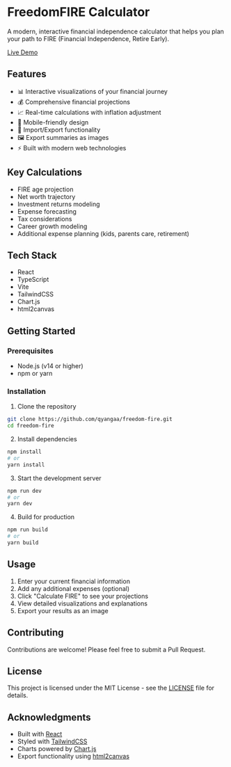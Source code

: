 # FreedomFIRE Calculator

A modern, interactive financial independence calculator that helps you plan your path to FIRE (Financial Independence, Retire Early).

[Live Demo](https://freedom-fire.vercel.app/)

## Features

- 📊 Interactive visualizations of your financial journey
- 💰 Comprehensive financial projections
- 📈 Real-time calculations with inflation adjustment
- 📱 Mobile-friendly design
- 💾 Import/Export functionality
- 🖼️ Export summaries as images
- ⚡ Built with modern web technologies

## Key Calculations

- FIRE age projection
- Net worth trajectory
- Investment returns modeling
- Expense forecasting
- Tax considerations
- Career growth modeling
- Additional expense planning (kids, parents care, retirement)

## Tech Stack

- React
- TypeScript
- Vite
- TailwindCSS
- Chart.js
- html2canvas

## Getting Started

### Prerequisites

- Node.js (v14 or higher)
- npm or yarn

### Installation

1. Clone the repository

```bash
git clone https://github.com/qyangaa/freedom-fire.git
cd freedom-fire
```

2. Install dependencies

```bash
npm install
# or
yarn install
```

3. Start the development server

```bash
npm run dev
# or
yarn dev
```

4. Build for production

```bash
npm run build
# or
yarn build
```

## Usage

1. Enter your current financial information
2. Add any additional expenses (optional)
3. Click "Calculate FIRE" to see your projections
4. View detailed visualizations and explanations
5. Export your results as an image

## Contributing

Contributions are welcome! Please feel free to submit a Pull Request.

## License

This project is licensed under the MIT License - see the [LICENSE](LICENSE) file for details.

## Acknowledgments

- Built with [React](https://reactjs.org/)
- Styled with [TailwindCSS](https://tailwindcss.com/)
- Charts powered by [Chart.js](https://www.chartjs.org/)
- Export functionality using [html2canvas](https://html2canvas.hertzen.com/)
